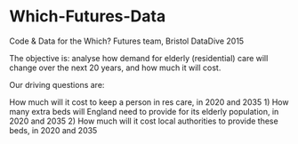 # Which-Futures-Data
Code & Data for the Which? Futures team, Bristol DataDive 2015

The objective is: analyse how demand for elderly (residential) care will change over the next 20 years, and how much it will cost.

Our driving questions are:

How much will it cost to keep a person in res care, in 2020 and 2035
    1) How many extra beds will England need to provide for its elderly population, in 2020 and 2035
    2) How much will it cost local authorities to provide these beds, in 2020 and 2035
